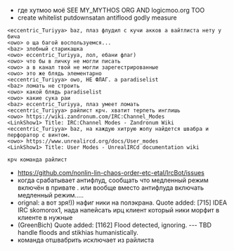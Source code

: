  * где хутмоо моё SEE MY_MYTHOS ORG AND logicmoo.org TOO
 * create whitelist putdownsatan antiflood godly measure

```
<eccentric_Turiyya> baz, плаз флудил с кучи акков а вайтлиста нету у бича
<owo> о ща багой воспользуемся...
<baz> злобный старикашка
<owo> eccentric_Turiyya, лол, ебани флаг)
<owo> что бы в личку не могли писать
<owo> а в канал твой не могли зарегестрированные
<owo> это же блядь элементарно
<eccentric_Turiyya> owo, НЕ ФЛАГ. а paradiselist
<baz> ломать не строить
<owo> какой блядь paradiselist
<owo> какие сука раи
<baz> eccentric_Turiyya, плаз умеет ломать
<eccentric_Turiyya> райлист крч. хватит терпеть инглишь
<owo> https://wiki.zandronum.com/IRC:Channel_Modes
<LinkShow1> Title: IRC:Channel Modes - Zandronum Wiki
<eccentric_Turiyya> baz, на каждую хитрую жопу найдется швабра и перфоратор с винтом.
<owo> https://www.unrealircd.org/docs/User_modes
<LinkShow1> Title: User Modes - UnrealIRCd documentation wiki

крч команда райлист
```

 * https://github.com/nonlin-lin-chaos-order-etc-etal/IrcBot/issues
 * когда срабатывает антифлуд, сообщать что медленный режим включён в привате . или вообще вместо антифлуда включать медленный режим.....
 * <skomorox1> orignal: а вот зря!)) нафиг ники на полэкрана. <GreenBich> Quote added: [715] IDEA IRC skomorox1, 
   нада напейсать ирц клиент который ники морфит в клиенте в нужные
 * (GreenBich) Quote added: [1162] <GreenBich> Flood detected, ignoring. --- TBD handle floods and stikhias humanistically.
 * команда отшвабрить исключает из райлиста 
